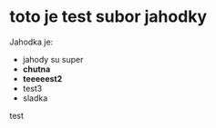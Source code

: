 # toto je test subor jahodky

Jahodka je:

* jahody su super
* **chutna**
* **teeeeest2**
* test3
* sladka

test
